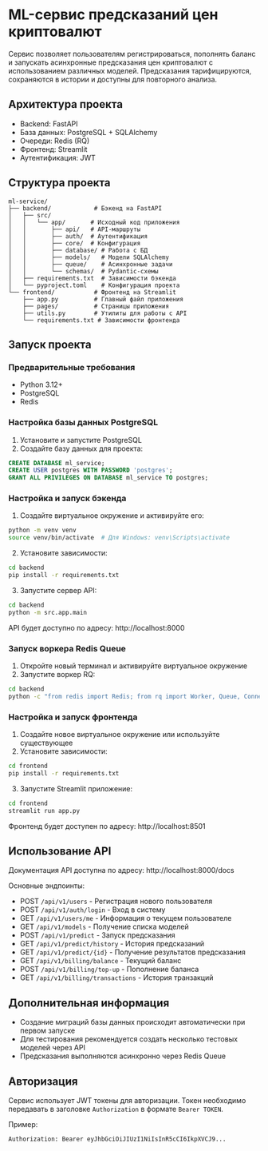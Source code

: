 # ML-сервис предсказаний цен криптовалют

Сервис позволяет пользователям регистрироваться, пополнять баланс и запускать асинхронные предсказания цен криптовалют с использованием различных моделей. Предсказания тарифицируются, сохраняются в истории и доступны для повторного анализа.

## Архитектура проекта

- Backend: FastAPI
- База данных: PostgreSQL + SQLAlchemy
- Очереди: Redis (RQ)
- Фронтенд: Streamlit
- Аутентификация: JWT

## Структура проекта

```
ml-service/
├── backend/            # Бэкенд на FastAPI
│   ├── src/
│   │   └── app/       # Исходный код приложения
│   │       ├── api/   # API-маршруты
│   │       ├── auth/  # Аутентификация
│   │       ├── core/  # Конфигурация
│   │       ├── database/ # Работа с БД
│   │       ├── models/   # Модели SQLAlchemy
│   │       ├── queue/    # Асинхронные задачи
│   │       └── schemas/  # Pydantic-схемы
│   ├── requirements.txt  # Зависимости бэкенда
│   └── pyproject.toml    # Конфигурация проекта
└── frontend/           # Фронтенд на Streamlit
    ├── app.py          # Главный файл приложения
    ├── pages/          # Страницы приложения
    ├── utils.py        # Утилиты для работы с API
    └── requirements.txt # Зависимости фронтенда
```

## Запуск проекта

### Предварительные требования

- Python 3.12+
- PostgreSQL
- Redis

### Настройка базы данных PostgreSQL

1. Установите и запустите PostgreSQL
2. Создайте базу данных для проекта:

```sql
CREATE DATABASE ml_service;  
CREATE USER postgres WITH PASSWORD 'postgres';  
GRANT ALL PRIVILEGES ON DATABASE ml_service TO postgres;
```

### Настройка и запуск бэкенда

1. Создайте виртуальное окружение и активируйте его:

```bash
python -m venv venv
source venv/bin/activate  # Для Windows: venv\Scripts\activate
```

2. Установите зависимости:

```bash
cd backend
pip install -r requirements.txt
```

3. Запустите сервер API:

```bash
cd backend
python -m src.app.main
```

API будет доступно по адресу: http://localhost:8000

### Запуск воркера Redis Queue

1. Откройте новый терминал и активируйте виртуальное окружение
2. Запустите воркер RQ:

```bash
cd backend
python -c "from redis import Redis; from rq import Worker, Queue, Connection; with Connection(Redis.from_url('redis://localhost:6379/0')): worker = Worker(['predict_queue']); worker.work()"
```

### Настройка и запуск фронтенда

1. Создайте новое виртуальное окружение или используйте существующее
2. Установите зависимости:

```bash
cd frontend
pip install -r requirements.txt
```

3. Запустите Streamlit приложение:

```bash
cd frontend
streamlit run app.py
```

Фронтенд будет доступен по адресу: http://localhost:8501

## Использование API

Документация API доступна по адресу: http://localhost:8000/docs

Основные эндпоинты:

- POST `/api/v1/users` - Регистрация нового пользователя
- POST `/api/v1/auth/login` - Вход в систему
- GET `/api/v1/users/me` - Информация о текущем пользователе
- GET `/api/v1/models` - Получение списка моделей
- POST `/api/v1/predict` - Запуск предсказания
- GET `/api/v1/predict/history` - История предсказаний
- GET `/api/v1/predict/{id}` - Получение результатов предсказания
- GET `/api/v1/billing/balance` - Текущий баланс
- POST `/api/v1/billing/top-up` - Пополнение баланса
- GET `/api/v1/billing/transactions` - История транзакций

## Дополнительная информация

- Создание миграций базы данных происходит автоматически при первом запуске
- Для тестирования рекомендуется создать несколько тестовых моделей через API
- Предсказания выполняются асинхронно через Redis Queue

## Авторизация

Сервис использует JWT токены для авторизации. Токен необходимо передавать в заголовке `Authorization` в формате `Bearer TOKEN`.

Пример:
```
Authorization: Bearer eyJhbGciOiJIUzI1NiIsInR5cCI6IkpXVCJ9...
```
